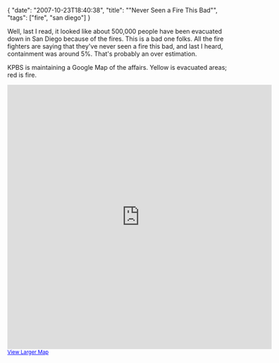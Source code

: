 {
    "date": "2007-10-23T18:40:38", 
    "title": "\"Never Seen a Fire This Bad\"",
    "tags": ["fire",
             "san diego"]
}

Well, last I read, it looked like about 500,000 people have been evacuated down in San Diego because of the fires. This is a bad one folks. All the fire fighters are saying that they've never seen a fire this bad, and last I heard, containment was around 5%. That's probably an over estimation.

KPBS is maintaining a Google Map of the affairs. Yellow is evacuated areas; red is fire.
<iframe width="600" height="600" frameborder="0" scrolling="no" marginheight="0" marginwidth="0" src="http://maps.google.com/maps/ms?msa=0&amp;msid=114250687465160386813.00043d08ac31fe3357571&amp;ie=UTF8&amp;om=1&amp;ll=33.095074,-117.079762&amp;spn=1.082648,1.220323&amp;output=embed&amp;s=AARTsJoNOFVVIonyc-kc_zU59ppwGypszQ"></iframe><br /><small><a href="http://maps.google.com/maps/ms?msa=0&amp;msid=114250687465160386813.00043d08ac31fe3357571&amp;ie=UTF8&amp;om=1&amp;ll=33.095074,-117.079762&amp;spn=1.082648,1.220323&amp;source=embed" style="color:#0000FF;text-align:left">View Larger Map</a></small> 
